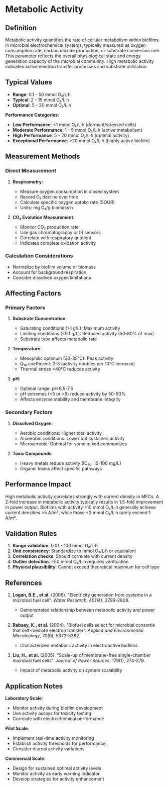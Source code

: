 <!--
Parameter ID: metabolic_activity
Category: biological
Generated: 2025-01-16T10:30:00.000Z
-->

# Metabolic Activity

## Definition

Metabolic activity quantifies the rate of cellular metabolism within biofilms in
microbial electrochemical systems, typically measured as oxygen consumption
rate, carbon dioxide production, or substrate conversion rate. This parameter
reflects the overall physiological state and energy generation capacity of the
microbial community. High metabolic activity indicates active electron transfer
processes and substrate utilization.

## Typical Values

- **Range**: 0.1 - 50 mmol O₂/L·h
- **Typical**: 2 - 15 mmol O₂/L·h
- **Optimal**: 5 - 20 mmol O₂/L·h

**Performance Categories**:

- **Low Performance**: <1 mmol O₂/L·h (dormant/stressed cells)
- **Moderate Performance**: 1 - 5 mmol O₂/L·h (active metabolism)
- **High Performance**: 5 - 20 mmol O₂/L·h (optimal activity)
- **Exceptional Performance**: >20 mmol O₂/L·h (highly active biofilm)

## Measurement Methods

### Direct Measurement

1. **Respirometry**:

   - Measure oxygen consumption in closed system
   - Record O₂ decline over time
   - Calculate specific oxygen uptake rate (SOUR)
   - Units: mg O₂/g biomass·h

2. **CO₂ Evolution Measurement**:
   - Monitor CO₂ production rate
   - Use gas chromatography or IR sensors
   - Correlate with respiratory quotient
   - Indicates complete oxidation activity

### Calculation Considerations

- Normalize by biofilm volume or biomass
- Account for background respiration
- Consider dissolved oxygen limitations

## Affecting Factors

### Primary Factors

1. **Substrate Concentration**:

   - Saturating conditions (>1 g/L): Maximum activity
   - Limiting conditions (<0.1 g/L): Reduced activity (50-80% of max)
   - Substrate type affects metabolic rate

2. **Temperature**:

   - Mesophilic optimum (30-35°C): Peak activity
   - Q₁₀ coefficient: 2-3 (activity doubles per 10°C increase)
   - Thermal stress >40°C reduces activity

3. **pH**:
   - Optimal range: pH 6.5-7.5
   - pH extremes (<5 or >9) reduce activity by 50-90%
   - Affects enzyme stability and membrane integrity

### Secondary Factors

1. **Dissolved Oxygen**:

   - Aerobic conditions: Higher total activity
   - Anaerobic conditions: Lower but sustained activity
   - Microaerobic: Optimal for some mixed communities

2. **Toxic Compounds**:
   - Heavy metals reduce activity (IC₅₀: 10-100 mg/L)
   - Organic toxins affect specific pathways

## Performance Impact

High metabolic activity correlates strongly with current density in MFCs. A
2-fold increase in metabolic activity typically results in 1.5-fold improvement
in power output. Biofilms with activity >10 mmol O₂/L·h generally achieve
current densities >5 A/m², while those <2 mmol O₂/L·h rarely exceed 1 A/m².

## Validation Rules

1. **Range validation**: 0.01 - 100 mmol O₂/L·h
2. **Unit consistency**: Standardize to mmol O₂/L·h or equivalent
3. **Correlation checks**: Should correlate with current density
4. **Outlier detection**: >50 mmol O₂/L·h requires verification
5. **Physical plausibility**: Cannot exceed theoretical maximum for cell type

## References

1. **Logan, B.E., et al.** (2006). "Electricity generation from cysteine in a
   microbial fuel cell". _Water Research_, 40(14), 2799-2808.

   - Demonstrated relationship between metabolic activity and power output

2. **Rabaey, K., et al.** (2004). "Biofuel cells select for microbial consortia
   that self-mediate electron transfer". _Applied and Environmental
   Microbiology_, 70(9), 5373-5382.

   - Characterized metabolic activity in electroactive biofilms

3. **Liu, H., et al.** (2005). "Scale-up of membrane-free single-chamber
   microbial fuel cells". _Journal of Power Sources_, 179(1), 274-279.
   - Impact of metabolic activity on system scalability

## Application Notes

**Laboratory Scale**:

- Monitor activity during biofilm development
- Use activity assays for toxicity testing
- Correlate with electrochemical performance

**Pilot Scale**:

- Implement real-time activity monitoring
- Establish activity thresholds for performance
- Consider diurnal activity variations

**Commercial Scale**:

- Design for sustained optimal activity levels
- Monitor activity as early warning indicator
- Develop strategies for activity enhancement
